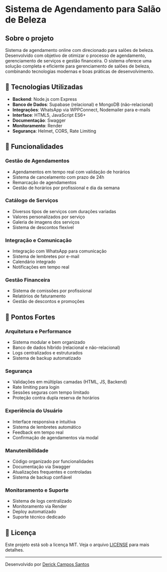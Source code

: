 # Sistema de Agendamento para Salão de Beleza

## Sobre o projeto

Sistema de agendamento online com direcionado para salões de beleza. Desenvolvido com objetivo de otimizar o processo de agendamento, gerenciamento de serviços e gestão financeira. O sistema oferece uma solução completa e eficiente para gerenciamento de salões de beleza, combinando tecnologias modernas e boas práticas de desenvolvimento.

## 🚀 Tecnologias Utilizadas

- **Backend**: Node.js com Express
- **Banco de Dados**: Supabase (relacional) e MongoDB (não-relacional)
- **Integrações**: WhatsApp via WPPConnect, Nodemailer para e-mails
- **Interface**: HTML5, JavaScript ES6+
- **Documentação**: Swagger
- **Monitoramento**: Render
- **Segurança**: Helmet, CORS, Rate Limiting

## 🎯 Funcionalidades

### Gestão de Agendamentos
- Agendamentos em tempo real com validação de horários
- Sistema de cancelamento com prazo de 24h
- Remarcação de agendamentos
- Gestão de horários por profissional e dia da semana

### Catálogo de Serviços
- Diversos tipos de serviços com durações variadas
- Valores personalizados por serviço
- Galeria de imagens dos serviços
- Sistema de descontos flexível

### Integração e Comunicação
- Integração com WhatsApp para comunicação
- Sistema de lembretes por e-mail
- Calendário integrado
- Notificações em tempo real

### Gestão Financeira
- Sistema de comissões por profissional
- Relatórios de faturamento
- Gestão de descontos e promoções

## 💪 Pontos Fortes

### Arquitetura e Performance
- Sistema modular e bem organizado
- Banco de dados híbrido (relacional e não-relacional)
- Logs centralizados e estruturados
- Sistema de backup automatizado

### Segurança
- Validações em múltiplas camadas (HTML, JS, Backend)
- Rate limiting para login
- Sessões seguras com tempo limitado
- Proteção contra dupla reserva de horários

### Experiência do Usuário
- Interface responsiva e intuitiva
- Sistema de lembretes automático
- Feedback em tempo real
- Confirmação de agendamentos via modal

### Manutenibilidade
- Código organizado por funcionalidades
- Documentação via Swagger
- Atualizações frequentes e controladas
- Sistema de backup confiável

### Monitoramento e Suporte
- Sistema de logs centralizado
- Monitoramento via Render
- Deploy automatizado
- Suporte técnico dedicado

## 📝 Licença

Este projeto está sob a licença MIT. Veja o arquivo [LICENSE](LICENSE) para mais detalhes.

---

Desenvolvido por [Derick Campos Santos](https://www.linkedin.com/in/derick-campos-santos)
